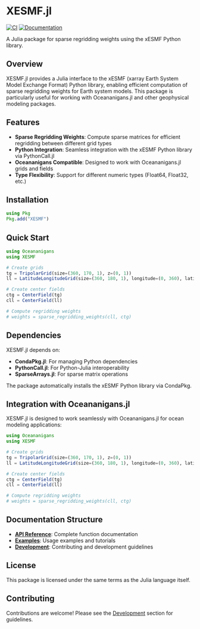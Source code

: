 # XESMF.jl

[![CI](https://github.com/numericalearth/xESMF.jl/workflows/CI/badge.svg)](https://github.com/numericalearth/xESMF.jl/actions)
[![Documentation](https://github.com/numericalearth/xESMF.jl/workflows/Documentation/badge.svg)](https://numericalearth.github.io/xESMF.jl/)

A Julia package for sparse regridding weights using the xESMF Python library.

## Overview

XESMF.jl provides a Julia interface to the xESMF (xarray Earth System Model Exchange Format) Python library, enabling efficient computation of sparse regridding weights for Earth system models. This package is particularly useful for working with Oceananigans.jl and other geophysical modeling packages.

## Features

- **Sparse Regridding Weights**: Compute sparse matrices for efficient regridding between different grid types
- **Python Integration**: Seamless integration with the xESMF Python library via PythonCall.jl
- **Oceananigans Compatible**: Designed to work with Oceananigans.jl grids and fields
- **Type Flexibility**: Support for different numeric types (Float64, Float32, etc.)

## Installation

```julia
using Pkg
Pkg.add("XESMF")
```

## Quick Start

```julia
using Oceananigans
using XESMF

# Create grids
tg = TripolarGrid(size=(360, 170, 1), z=(0, 1))
ll = LatitudeLongitudeGrid(size=(360, 180, 1), longitude=(0, 360), latitude=(-90, 90), z=(0, 1))

# Create center fields
ctg = CenterField(tg)
cll = CenterField(ll)

# Compute regridding weights
# weights = sparse_regridding_weights(cll, ctg)
```

## Dependencies

XESMF.jl depends on:
- **CondaPkg.jl**: For managing Python dependencies
- **PythonCall.jl**: For Python-Julia interoperability
- **SparseArrays.jl**: For sparse matrix operations

The package automatically installs the xESMF Python library via CondaPkg.

## Integration with Oceananigans.jl

XESMF.jl is designed to work seamlessly with Oceananigans.jl for ocean modeling applications:

```julia
using Oceananigans
using XESMF

# Create grids
tg = TripolarGrid(size=(360, 170, 1), z=(0, 1))
ll = LatitudeLongitudeGrid(size=(360, 180, 1), longitude=(0, 360), latitude=(-90, 90), z=(0, 1))

# Create center fields
ctg = CenterField(tg)
cll = CenterField(ll)

# Compute regridding weights
# weights = sparse_regridding_weights(cll, ctg)
```

## Documentation Structure

- **[API Reference](api.md)**: Complete function documentation
- **[Examples](examples.md)**: Usage examples and tutorials
- **[Development](development.md)**: Contributing and development guidelines

## License

This package is licensed under the same terms as the Julia language itself.

## Contributing

Contributions are welcome! Please see the [Development](development.md) section for guidelines.